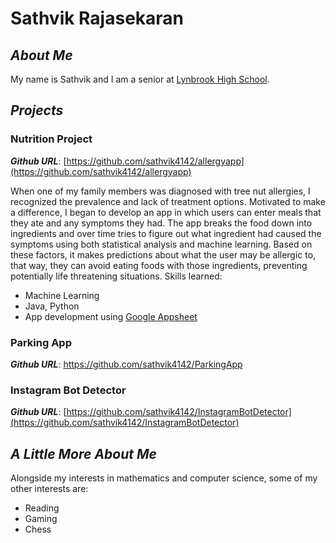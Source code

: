 # Sathvik Rajasekaran
## _About Me_
My name is Sathvik and I am a senior at [Lynbrook High School](https://lhs.fuhsd.org).

## _Projects_
### Nutrition Project
**_Github URL_**: [https://github.com/sathvik4142/allergyapp](https://github.com/sathvik4142/allergyapp)

When one of my family members was diagnosed with tree nut allergies, I recognized the prevalence and lack of treatment options. Motivated to make a difference, I began to develop an app in which users can enter meals that they ate and any symptoms they had. The app breaks the food down into ingredients and over time tries to figure out what ingredient had caused the symptoms using both statistical analysis and machine learning. Based on these factors, it makes predictions about what the user may be allergic to, that way, they can avoid eating foods with those ingredients, preventing potentially life threatening situations. Skills learned:
- Machine Learning 
- Java, Python
- App development using [Google Appsheet](https://appsheet.com)

### Parking App
**_Github URL_**: https://github.com/sathvik4142/ParkingApp


### Instagram Bot Detector
**_Github URL_**: [https://github.com/sathvik4142/InstagramBotDetector](https://github.com/sathvik4142/InstagramBotDetector)


## _A Little More About Me_
Alongside my interests in mathematics and computer science, some of my other interests are:
- Reading
- Gaming
- Chess
